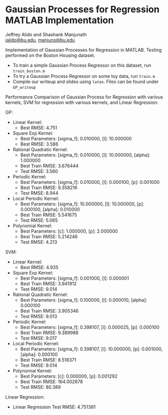# Gaussian Processes for Regression MATLAB Implementation

Jeffrey Alido and Shashank Manjunath  
jalido@bu.edu, manjuns@bu.edu  

Implementation of Gaussian Processes for Regression in MATLAB. Testing performed on the Boston Housing dataset. 

* To train a simple Gaussian Process Regressor on this dataset, run `train_boston.m`
* To try a Gaussian Process Regressor on some toy data, run `train.m`
* Compile our writeup and slides using `latex`. Files can be found under `GP_writeup`


Performance Comparison of Gaussian Process for Regression with various kernels, SVM for regression with various kernels,
and Linear Regression:

GP:  
  * Linear Kernel:  
    * Best RMSE: 4.751  
  * Square Exp Kernel:   
    * Best Parameters: [sigma_f]: 0.010000, [l]: 10.000000  
    * Best RMSE: 3.586  
  * Rational Quadratic Kernel:  
    * Best Parameters: [sigma_f]: 0.010000, [l]: 10.000000, [alpha]: 1.000000  
    * Best Train RMSE: 3.676444  
    * Test RMSE: 3.560  
  * Periodic Kernel:  
    * Best Parameters: [sigma_f]: 0.010000, [l]: 0.000100, [p]: 0.001000  
    * Best Train RMSE: 9.358216  
    * Test RMSE: 8.944  
  * Local Periodic Kernel:  
    * Best Parameters: [sigma_f]: 10.000000, [l]: 10.000000, [p]: 0.000100, [alpha]: 0.010000  
    * Best Train RMSE: 5.541675  
    * Test RMSE: 5.065  
  * Polynomial Kernel:  
    * Best Parameters: [c]: 1.000000, [p]: 2.000000  
    * Best Train RMSE: 5.214246  
    * Test RMSE: 4.213  

SVM:  
  * Linear Kernel:  
    * Best RMSE: 4.935  
  * Square Exp Kernel:  
    * Best Parameters: [sigma_f]: 0.001000, [l]: 0.000001  
    * Best Train RMSE: 3.941912  
    * Test RMSE: 9.014  
  * Rational Quadratic Kernel:  
    * Best Parameters: [sigma_f]: 0.100000, [l]: 0.000010, [alpha]: 0.000100  
    * Best Train RMSE: 3.905346  
    * Test RMSE: 9.013  
  * Periodic Kernel:  
    * Best Parameters: [sigma_f]: 0.398107, [l]: 0.000025, [p]: 0.000100  
    * Best Train RMSE: 9.389988  
    * Test RMSE: 9.017  
  * Local Periodic Kernel:  
    * Best Parameters: [sigma_f]: 0.398107, [l]: 10.000000, [p]: 0.001000, [alpha]: 0.000100  
    * Best Train RMSE: 8.518371  
    * Test RMSE: 9.014  
  * Polynomial Kernel:  
    * Best Parameters: [c]: 0.000000, [p]: 0.001292  
    * Best Train RMSE: 164.002678  
    * Test RMSE: 80.389  

Linear Regression:  
  * Linear Regression Test RMSE: 4.751381  
